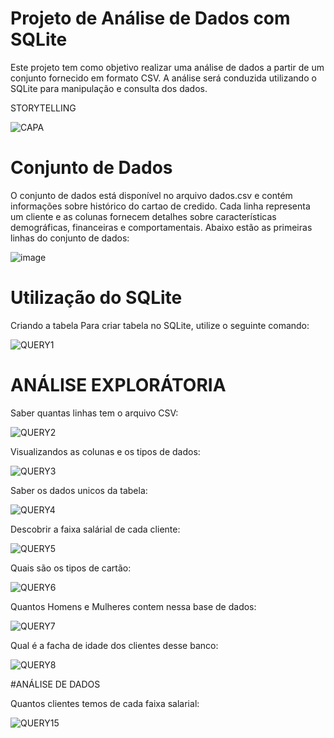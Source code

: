 # Projeto de Análise de Dados com SQLite
Este projeto tem como objetivo realizar uma análise de dados a partir de um conjunto fornecido em formato CSV. A análise será conduzida utilizando o SQLite para manipulação e consulta dos dados.


STORYTELLING

![CAPA](https://github.com/luisfernandogbraga/USANDO_SQL_PARA_FAZER_UMA_BREVE_ANALISE/assets/134460985/87d9bb9d-695e-4e2b-b871-c2087b8e6b31)


# Conjunto de Dados
O conjunto de dados está disponível no arquivo dados.csv e contém informações sobre histórico do cartao de credido. Cada linha representa um cliente e as colunas fornecem detalhes sobre características demográficas, financeiras e comportamentais. Abaixo estão as primeiras linhas do conjunto de dados:

![image](https://github.com/luisfernandogbraga/USANDO_SQL_PARA_FAZER_UMA_BREVE_ANALISE/assets/134460985/fdc5cfe8-fdc7-4cec-ab53-fce08add3164)

# Utilização do SQLite
Criando a tabela
Para criar tabela no SQLite, utilize o seguinte comando:

![QUERY1](https://github.com/luisfernandogbraga/USANDO_SQL_PARA_FAZER_UMA_BREVE_ANALISE/assets/134460985/4d982ce1-c1c4-4cd0-860c-e4b75f4709a7)

# ANÁLISE EXPLORÁTORIA

Saber quantas linhas tem o arquivo CSV:

![QUERY2](https://github.com/luisfernandogbraga/USANDO_SQL_PARA_FAZER_UMA_BREVE_ANALISE/assets/134460985/859bfa4c-83f0-4a0d-a844-8c3cf124d6d5)

Visualizandos as colunas e os tipos de dados:

![QUERY3](https://github.com/luisfernandogbraga/USANDO_SQL_PARA_FAZER_UMA_BREVE_ANALISE/assets/134460985/3256fcee-7ce7-425d-b0eb-ba6d31006b9c)

Saber os dados unicos da tabela:

![QUERY4](https://github.com/luisfernandogbraga/USANDO_SQL_PARA_FAZER_UMA_BREVE_ANALISE/assets/134460985/f576a1dc-ac66-432a-8dde-2216a2aa0532)

Descobrir a faixa salárial de cada cliente:

![QUERY5](https://github.com/luisfernandogbraga/USANDO_SQL_PARA_FAZER_UMA_BREVE_ANALISE/assets/134460985/1df57010-862b-4e3b-8ad2-09d635dff28a)

Quais são os tipos de cartão:

![QUERY6](https://github.com/luisfernandogbraga/USANDO_SQL_PARA_FAZER_UMA_BREVE_ANALISE/assets/134460985/7a1f5f86-973f-4953-b005-e85961154ac7)

Quantos Homens e Mulheres contem nessa base de dados:

![QUERY7](https://github.com/luisfernandogbraga/USANDO_SQL_PARA_FAZER_UMA_BREVE_ANALISE/assets/134460985/9e0d6de9-395a-449d-afdd-fbef88a66b3d)

Qual é a facha de idade dos clientes desse banco:

![QUERY8](https://github.com/luisfernandogbraga/USANDO_SQL_PARA_FAZER_UMA_BREVE_ANALISE/assets/134460985/4061670d-98a5-445b-9ee6-96d1b3e0826a)

#ANÁLISE DE DADOS

Quantos clientes temos de cada faixa salarial:

![QUERY15](https://github.com/luisfernandogbraga/USANDO_SQL_PARA_FAZER_UMA_BREVE_ANALISE/assets/134460985/0eef0a6d-33ac-4eb1-8448-672096229247)




